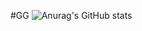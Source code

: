 #GG
![Anurag's GitHub stats](https://github-readme-stats.vercel.app/api?username=anuraghazra&show_icons=true)
